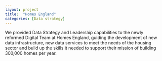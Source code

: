 ```yaml
---
layout: project
title:  "Homes England"
categories: [Data strategy]
---
```


We provided Data Strategy and Leadership capabilities to the newly reformed Digital Team at Homes England, guiding the development of new data infrastructure, new data services to meet the needs of the housing sector and build up the skills it needed to support their mission of building 300,000 homes per year.